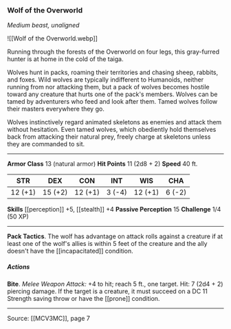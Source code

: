 ### Wolf of the Overworld
_Medium beast, unaligned_

![[Wolf of the Overworld.webp]]

Running through the forests of the Overworld on four legs, this gray-furred hunter is at home in the cold of the taiga.

Wolves hunt in packs, roaming their territories and chasing sheep, rabbits, and foxes. Wild wolves are typically indifferent to Humanoids, neither running from nor attacking them, but a pack of wolves becomes hostile toward any creature that hurts one of the pack's members. Wolves can be tamed by adventurers who feed and look after them. Tamed wolves follow their masters everywhere they go.

Wolves instinctively regard animated skeletons as enemies and attack them without hesitation. Even tamed wolves, which obediently hold themselves back from attacking their natural prey, freely charge at skeletons unless they are commanded to sit.




---

**Armor Class** 13 (natural armor)
**Hit Points** 11 (2d8 + 2)
**Speed** 40 ft.

| STR     | DEX     | CON     | INT     | WIS     | CHA     |
|---------|---------|---------|---------|---------|---------|
| 12 (+1) | 15 (+2) | 12 (+1) | 3 (-4) | 12 (+1) | 6 (-2) |

**Skills** [[perception]] +5, [[stealth]] +4
**Passive Perception** 15
**Challenge** 1/4 (50 XP)

---

**Pack Tactics**. The wolf has advantage on attack rolls against a creature if at least one of the wolf's allies is within 5 feet of the creature and the ally doesn't have the [[incapacitated]] condition.

##### Actions
**Bite**. _Melee Weapon Attack:_ +4 to hit; reach 5 ft., one target. Hit: 7 (2d4 + 2) piercing damage. If the target is a creature, it must succeed on a DC 11 Strength saving throw or have the [[prone]] condition.


---

Source: [[MCV3MC]], page 7